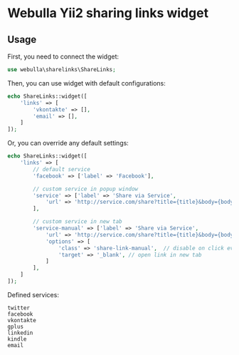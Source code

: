 Webulla Yii2 sharing links widget
======================

Usage
-----

First, you need to connect the widget:
```php
use webulla\sharelinks\ShareLinks;
```

Then, you can use widget with default configurations:
```php
echo ShareLinks::widget([
	'links' => [
		'vkontakte' => [],
		'email' => [],
	]
]);
```

Or, you can override any default settings:
```php
echo ShareLinks::widget([
	'links' => [
        // default service
		'facebook' => ['label' => 'Facebook'],

		// custom service in popup window
		'service' => ['label' => 'Share via Service',
		    'url' => 'http://service.com/share?title={title}&body={body}&url={url}'
        ],

		// custom service in new tab
		'service-manual' => ['label' => 'Share via Service',
		    'url' => 'http://service.com/share?title={title}&body={body}&url={url}',
            'options' => [
                'class' => 'share-link-manual',  // disable on click event listening
                'target' => '_blank', // open link in new tab
            ]
        ],
	]
]);
```

Defined services:

	twitter
	facebook
	vkontakte
	gplus
	linkedin
	kindle
	email

